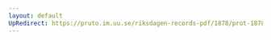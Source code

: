 ```yaml
---
layout: default
UpRedirect: https://pruto.im.uu.se/riksdagen-records-pdf/1878/prot-1878--ak--037/prot-1878--ak--037_044.pdf
---
```

